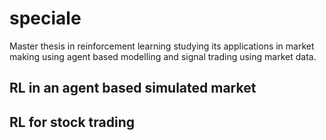 # speciale
Master thesis in reinforcement learning studying its applications in market making using agent based modelling and signal trading using market data.


## RL in an agent based simulated market

## RL for stock trading
